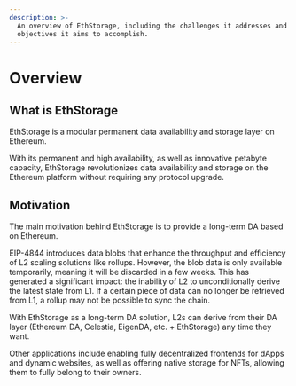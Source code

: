 ```yaml
---
description: >-
  An overview of EthStorage, including the challenges it addresses and the
  objectives it aims to accomplish.
---
```


# Overview

## What is EthStorage

EthStorage is a modular permanent data availability and storage layer on Ethereum.&#x20;

With its permanent and high availability, as well as innovative petabyte capacity, EthStorage revolutionizes data availability and storage on the Ethereum platform without requiring any protocol upgrade.

## Motivation

The main motivation behind EthStorage is to provide a long-term DA based on Ethereum.

EIP-4844 introduces data blobs that enhance the throughput and efficiency of L2 scaling solutions like rollups. However, the blob data is only available temporarily, meaning it will be discarded in a few weeks. This has generated a significant impact: the inability of L2 to unconditionally derive the latest state from L1. If a certain piece of data can no longer be retrieved from L1, a rollup may not be possible to sync the chain.&#x20;

With EthStorage as a long-term DA solution, L2s can derive from their DA layer (Ethereum DA, Celestia, EigenDA, etc. + EthStorage) any time they want.

&#x20;Other applications include enabling fully decentralized frontends for dApps and dynamic websites, as well as offering native storage for NFTs, allowing them to fully belong to their owners.
